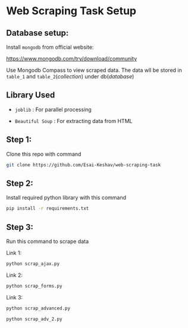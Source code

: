 # Web Scraping Task Setup

## Database setup:

Install `mongodb` from official website:

https://www.mongodb.com/try/download/community

Use Mongodb Compass to view scraped data. The data wll be stored in `table_1` and `table_2`(*collection*) under db(*database*)


## Library Used

* `joblib` : For parallel processing

* `Beautiful Soup` : For extracting data from HTML 


## Step 1:
Clone this repo with command

```bash
git clone https://github.com/Esai-Keshav/web-scraping-task
```

## Step 2:

Install required python library with this command

```bash
pip install -r requirements.txt
```

## Step 3:

Run this command to scrape data 

Link 1:

```bash 
python scrap_ajax.py
```

Link 2:

```bash 
python scrap_forms.py
```

Link 3:

```bash 
python scrap_advanced.py
```

```bash 
python scrap_adv_2.py
```

